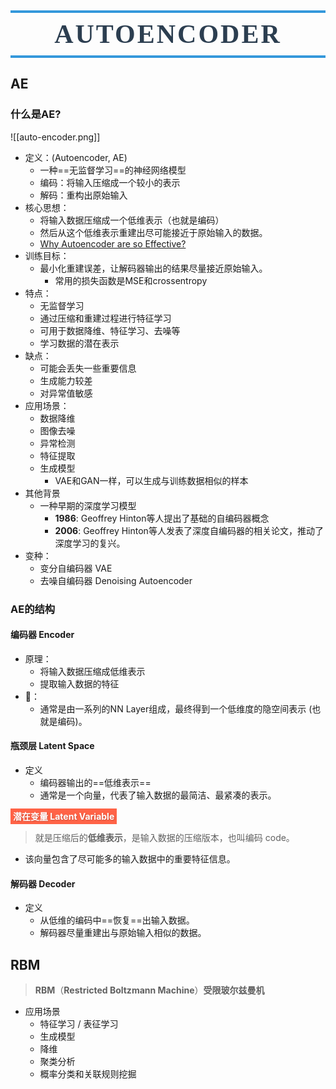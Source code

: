 <h1 style=" text-align: center; font-size: 3em; font-family: 'Georgia', serif; color: #2c3e50; margin: 0.5em 0; padding: 10px 0; border-top: 4px solid #3498db; border-bottom: 4px solid #3498db; text-transform: uppercase; letter-spacing: 3px;">Autoencoder</h1>

## AE
### 什么是AE?
![[auto-encoder.png]]
- 定义：(Autoencoder, AE)
	- 一种==无监督学习==的神经网络模型
	- 编码：将输入压缩成一个较小的表示
	- 解码：重构出原始输入
- 核心思想：
	- 将输入数据压缩成一个低维表示（也就是编码）
	- 然后从这个低维表示重建出尽可能接近于原始输入的数据。
	- [Why Autoencoder are so Effective?](https://www.saberhq.com/blog/autoencoders)
- 训练目标：
	- 最小化重建误差，让解码器输出的结果尽量接近原始输入。
		- 常用的损失函数是MSE和crossentropy
- 特点：
	- 无监督学习
	- 通过压缩和重建过程进行特征学习
	- 可用于数据降维、特征学习、去噪等
	- 学习数据的潜在表示
- 缺点：
	- 可能会丢失一些重要信息
	- 生成能力较差
	- 对异常值敏感
- 应用场景：
	- 数据降维
	- 图像去噪
	- 异常检测
	- 特征提取
	- 生成模型
		- VAE和GAN一样，可以生成与训练数据相似的样本
- 其他背景
	- 一种早期的深度学习模型
		- **1986**: Geoffrey Hinton等人提出了基础的自编码器概念
		- **2006**: Geoffrey Hinton等人发表了深度自编码器的相关论文，推动了深度学习的复兴。
- 变种：
	- 变分自编码器 VAE
	- 去噪自编码器 Denoising Autoencoder

### AE的结构
#### 编码器 Encoder
- 原理：
	- 将输入数据压缩成低维表示
	- 提取输入数据的特征
- 🧠：
	- 通常是由一系列的NN Layer组成，最终得到一个低维度的隐空间表示 (也就是编码)。

#### 瓶颈层 Latent Space
- 定义
	- 编码器输出的==低维表示==
	- 通常是一个向量，代表了输入数据的最简洁、最紧凑的表示。

<font style="background-color:tomato; color:white; padding:4px; text-shadow: 1px 1px 2px rgba(0,0,0,0.2);font-weight: bold;">潜在变量 Latent Variable</font>
> 就是压缩后的**低维表示**，是输入数据的压缩版本，也叫编码 code。
- 该向量包含了尽可能多的输入数据中的重要特征信息。

#### 解码器 Decoder
- 定义
	- 从低维的编码中==恢复==出输入数据。
	- 解码器尽量重建出与原始输入相似的数据。



## RBM
> **RBM**（**Restricted Boltzmann Machine**）**受限玻尔兹曼机**

- 应用场景
	- 特征学习 / 表征学习
	- 生成模型
	- 降维
	- 聚类分析
	- 概率分类和关联规则挖掘

